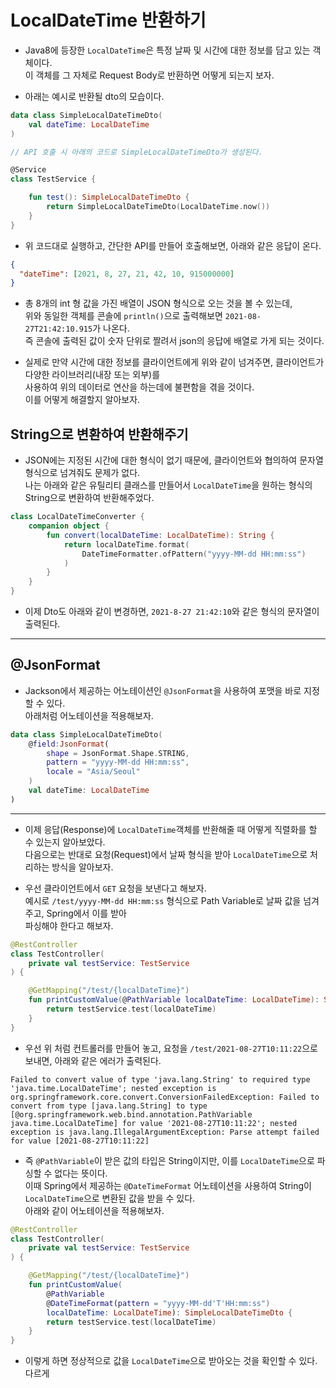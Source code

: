 # LocalDateTime 반환하기

- Java8에 등장한 `LocalDateTime`은 특정 날짜 및 시간에 대한 정보를 담고 있는 객체이다.  
  이 객체를 그 자체로 Request Body로 반환하면 어떻게 되는지 보자.

- 아래는 예시로 반환될 dto의 모습이다.

```kt
data class SimpleLocalDateTimeDto(
    val dateTime: LocalDateTime
)

// API 호출 시 아래의 코드로 SimpleLocalDateTimeDto가 생성된다.

@Service
class TestService {

    fun test(): SimpleLocalDateTimeDto {
        return SimpleLocalDateTimeDto(LocalDateTime.now())
    }
}
```

- 위 코드대로 실행하고, 간단한 API를 만들어 호출해보면, 아래와 같은 응답이 온다.

```json
{
  "dateTime": [2021, 8, 27, 21, 42, 10, 915000000]
}
```

- 총 8개의 int 형 값을 가진 배열이 JSON 형식으로 오는 것을 볼 수 있는데,  
  위와 동일한 객체를 콘솔에 `println()`으로 출력해보면 `2021-08-27T21:42:10.915`가 나온다.  
  즉 콘솔에 출력된 값이 숫자 단위로 짤려서 json의 응답에 배열로 가게 되는 것이다.

- 실제로 만약 시간에 대한 정보를 클라이언트에게 위와 같이 넘겨주면, 클라이언트가 다양한 라이브러리(내장 또는 외부)를  
  사용하여 위의 데이터로 연산을 하는데에 불편함을 겪을 것이다.  
  이를 어떻게 해결할지 알아보자.

<h2>String으로 변환하여 반환해주기</h2>

- JSON에는 지정된 시간에 대한 형식이 없기 때문에, 클라이언트와 협의하여 문자열 형식으로 넘겨줘도 문제가 없다.  
  나는 아래와 같은 유틸리티 클래스를 만들어서 `LocalDateTime`을 원하는 형식의 String으로 변환하여 반환해주었다.

```kt
class LocalDateTimeConverter {
    companion object {
        fun convert(localDateTime: LocalDateTime): String {
            return localDateTime.format(
                DateTimeFormatter.ofPattern("yyyy-MM-dd HH:mm:ss")
            )
        }
    }
}
```

- 이제 Dto도 아래와 같이 변경하면, `2021-8-27 21:42:10`와 같은 형식의 문자열이 출력된다.

<hr/>

<h2>@JsonFormat</h2>

- Jackson에서 제공하는 어노테이션인 `@JsonFormat`을 사용하여 포맷을 바로 지정할 수 있다.  
  아래처럼 어노테이션을 적용해보자.

```kt
data class SimpleLocalDateTimeDto(
    @field:JsonFormat(
        shape = JsonFormat.Shape.STRING,
        pattern = "yyyy-MM-dd HH:mm:ss",
        locale = "Asia/Seoul"
    )
    val dateTime: LocalDateTime
)
```

<hr/>

- 이제 응답(Response)에 `LocalDateTime`객체를 반환해줄 때 어떻게 직렬화를 할 수 있는지 알아보았다.  
  다음으로는 반대로 요청(Request)에서 날짜 형식을 받아 `LocalDateTime`으로 처리하는 방식을 알아보자.

- 우선 클라이언트에서 `GET` 요청을 보낸다고 해보자.  
  예시로 `/test/yyyy-MM-dd HH:mm:ss` 형식으로 Path Variable로 날짜 값을 넘겨주고, Spring에서 이를 받아  
  파싱해야 한다고 해보자.

```kt
@RestController
class TestController(
    private val testService: TestService
) {

    @GetMapping("/test/{localDateTime}")
    fun printCustomValue(@PathVariable localDateTime: LocalDateTime): SimpleLocalDateTimeDto {
        return testService.test(localDateTime)
    }
}
```

- 우선 위 처럼 컨트롤러를 만들어 놓고, 요청을 `/test/2021-08-27T10:11:22`으로 보내면, 아래와 같은 에러가 출력된다.

```
Failed to convert value of type 'java.lang.String' to required type 'java.time.LocalDateTime'; nested exception is org.springframework.core.convert.ConversionFailedException: Failed to convert from type [java.lang.String] to type [@org.springframework.web.bind.annotation.PathVariable java.time.LocalDateTime] for value '2021-08-27T10:11:22'; nested exception is java.lang.IllegalArgumentException: Parse attempt failed for value [2021-08-27T10:11:22]
```

- 즉 `@PathVariable`이 받은 값의 타입은 String이지만, 이를 `LocalDateTime`으로 파싱할 수 없다는 뜻이다.  
  이때 Spring에서 제공하는 `@DateTimeFormat` 어노테이션을 사용하여 String이 `LocalDateTime`으로 변환된 값을 받을 수 있다.  
  아래와 같이 어노테이션을 적용해보자.

```kt
@RestController
class TestController(
    private val testService: TestService
) {

    @GetMapping("/test/{localDateTime}")
    fun printCustomValue(
        @PathVariable
        @DateTimeFormat(pattern = "yyyy-MM-dd'T'HH:mm:ss")
        localDateTime: LocalDateTime): SimpleLocalDateTimeDto {
        return testService.test(localDateTime)
    }
}
```

- 이렇게 하면 정상적으로 값을 `LocalDateTime`으로 받아오는 것을 확인할 수 있다.  
  다르게
